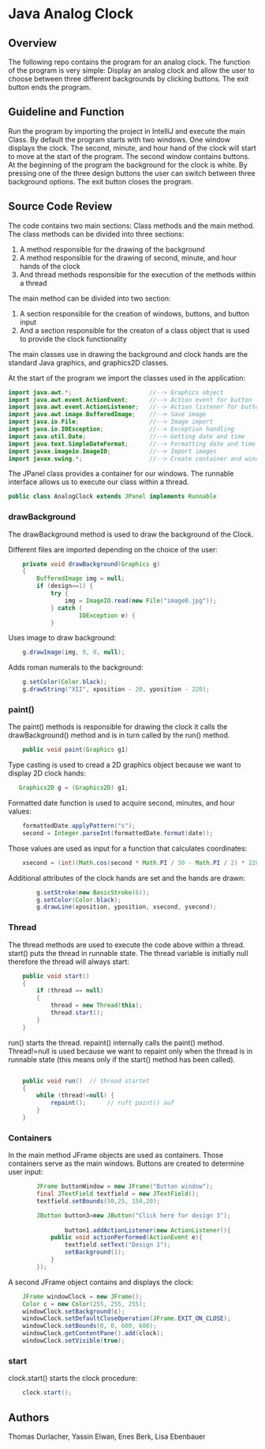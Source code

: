 # Java Analog Clock
## Overview
The following repo contains the program for an analog clock. The function of the program is very simple: Display an analog clock and allow the user to choose between three different backgrounds by clicking buttons. The exit button ends the program.

## Guideline and Function
Run the program by importing the project in IntelliJ and execute the main Class. By default the program starts with two windows. One window displays the clock. The second, minute, and hour hand of the clock will start to move at the start of the program. The second window contains buttons. At the beginning of the program the background for the clock is white. By pressing one of the three design buttons the user can switch between three background options. The exit button closes the program.

## Source Code Review
The code contains two main sections: Class methods and the main method. The class methods can be divided into three sections: 

1. A method responsible for the drawing of the background
2. A method responsible for the drawing of second, minute, and hour hands of the clock
3. And thread methods responsible for the execution of the methods within a thread

The main method can be divided into two section:
1. A section responsible for the creation of windows, buttons, and button input
2. And a section responsible for the creaton of a class object that is used to provide the clock functionality

The main classes use in drawing the background and clock hands are the standard Java graphics, and graphics2D classes.

At the start of the program we import the classes used in the application:
```java
import java.awt.*;                      //--> Graphics object
import java.awt.event.ActionEvent;      //--> Action event for button
import java.awt.event.ActionListener;   //--> Action listener for button
import java.awt.image.BufferedImage;    //--> Save image
import java.io.File;                    //--> Image import
import java.io.IOException;             //--> Exception handling
import java.util.Date;                  //--> Getting date and time
import java.text.SimpleDateFormat;      //--> Formatting date and time
import javax.imageio.ImageIO;           //--> Import images
import javax.swing.*;                   //--> Create container and windows
```

The JPanel class provides a container for our windows. The runnable interface allows us to execute our class within a thread.
```java
public class AnalogClock extends JPanel implements Runnable
```
### drawBackground

The drawBackground method is used to draw the background of the Clock. 

Different files are imported depending on the choice of the user:
```java
    private void drawBackground(Graphics g)
    {
        BufferedImage img = null;
        if (design==1) {
            try {
                img = ImageIO.read(new File("image0.jpg"));
            } catch (
                    IOException e) {
            }
```

Uses image to draw background:
```java
    g.drawImage(img, 0, 0, null);
```
Adds roman numerals to the background:
```java
    g.setColor(Color.black);
    g.drawString("XII", xposition - 20, yposition - 220);
```

### paint()

The paint() methods is responsible for drawing the clock it calls the drawBackground() method and is in turn called by the run() method.
```java
    public void paint(Graphics g1)
```

Type casting is used to cread a 2D graphics object because we want to display 2D clock hands:
```java
   Graphics2D g = (Graphics2D) g1;
```

Formatted date function is used to acquire second, minutes, and hour values:
```java
    formattedDate.applyPattern("s");
    second = Integer.parseInt(formattedDate.format(date));
```
Those values are used as input for a function that calculates coordinates:
```java
    xsecond = (int)(Math.cos(second * Math.PI / 30 - Math.PI / 2) * 220 + xposition);
```
Additional attributes of the clock hands are set and the hands are drawn:
```java
        g.setStroke(new BasicStroke(6)); 
        g.setColor(Color.black);
        g.drawLine(xposition, yposition, xsecond, ysecond);
```

### Thread

The thread methods are used to execute the code above within a thread. start() puts the thread in runnable state. The thread variable is initially null therefore the thread will always start: 
```java
    public void start()
    {
        if (thread == null)
        {
            thread = new Thread(this);
            thread.start();
        }
    }
```
run() starts the thread. repaint() internally calls the paint() method. Thread!=null is used because we want to repaint only when the thread is in runnable state (this means only if the start() method has been called).
```java

    public void run()  // thread startet
    {
        while (thread!=null) {
            repaint();      // ruft paint() auf
        }
    }

```

### Containers

In the main method JFrame objects are used as containers. Those containers serve as the main windows.
Buttons are created to determine user input:
```java
        JFrame buttonWindow = new JFrame("Button window");
        final JTextField textfield = new JTextField();
        textfield.setBounds(50,25, 150,20);

        JButton button3=new JButton("Click here for design 3");
        
                button1.addActionListener(new ActionListener(){
            public void actionPerformed(ActionEvent e){
                textfield.setText("Design 1");
                setBackground(1);
            }
        });
 ```   
A second JFrame object contains and displays the clock:
```java
    JFrame windowClock = new JFrame();
    Color c = new Color(255, 255, 255);
    windowClock.setBackground(c);
    windowClock.setDefaultCloseOperation(JFrame.EXIT_ON_CLOSE);
    windowClock.setBounds(0, 0, 600, 600);
    windowClock.getContentPane().add(clock);
    windowClock.setVisible(true);
```
### start

clock.start() starts the clock procedure:
```java
    clock.start();
```

## Authors
Thomas Durlacher, Yassin Elwan, Enes Berk, Lisa Ebenbauer
